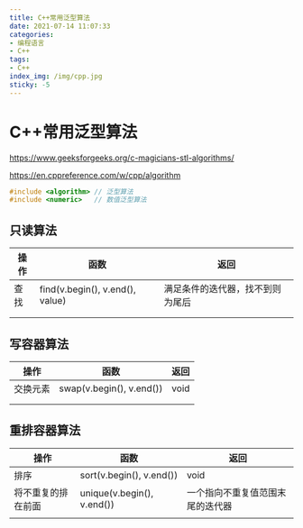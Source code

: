 ```yaml
---
title: C++常用泛型算法
date: 2021-07-14 11:07:33
categories:
- 编程语言
- C++
tags:
- C++
index_img: /img/cpp.jpg
sticky: -5
---
```


# C++常用泛型算法

https://www.geeksforgeeks.org/c-magicians-stl-algorithms/

https://en.cppreference.com/w/cpp/algorithm

```c++
#include <algorithm> // 泛型算法
#include <numeric>   // 数值泛型算法
```

## 只读算法

| 操作 | 函数                            | 返回                             |
| ---- | ------------------------------- | -------------------------------- |
| 查找 | find(v.begin(), v.end(), value) | 满足条件的迭代器，找不到则为尾后 |
|      |                                 |                                  |
|      |                                 |                                  |

## 写容器算法

| 操作     | 函数                     | 返回 |
| -------- | ------------------------ | ---- |
| 交换元素 | swap(v.begin(), v.end()) | void |
|          |                          |      |
|          |                          |      |

## 重排容器算法

| 操作               | 函数                       | 返回                             |
| ------------------ | -------------------------- | -------------------------------- |
| 排序               | sort(v.begin(), v.end())   | void                             |
| 将不重复的排在前面 | unique(v.begin(), v.end()) | 一个指向不重复值范围末尾的迭代器 |
|                    |                            |                                  |


